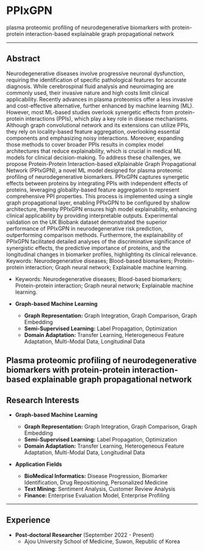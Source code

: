 # PPIxGPN
plasma proteomic profiling of neurodegenerative biomarkers with protein-protein interaction-based explainable graph propagational network

---

## Abstract
Neurodegenerative diseases involve progressive neuronal dysfunction, requiring the identification of specific pathological features for accurate diagnosis. While cerebrospinal fluid analysis and neuroimaging are commonly used, their invasive nature and high costs limit clinical applicability. Recently advances in plasma proteomics offer a less invasive and cost-effective alternative, further enhanced by machine learning (ML). However, most ML-based studies overlook synergetic effects from protein-protein interactions (PPIs), which play a key role in disease mechanisms. Although graph convolutional network and its extensions can utilize PPIs, they rely on locality-based feature aggregation, overlooking essential components and emphasizing noisy interactions. Moreover, expanding those methods to cover broader PPIs results in complex model architectures that reduce explainability, which is crucial in medical ML models for clinical decision-making. To address these challenges, we propose Protein-Protein Interaction-based eXplainable Graph Propagational Network (PPIxGPN), a novel ML model designed for plasma proteomic profiling of neurodegenerative biomarkers. PPIxGPN captures synergetic effects between proteins by integrating PPIs with independent effects of proteins, leveraging globality-based feature aggregation to represent comprehensive PPI properties. This process is implemented using a single graph propagational layer, enabling PPIxGPN to be configured by shallow architecture, thereby PPIxGPN ensures high model explainability, enhancing clinical applicability by providing interpretable outputs. Experimental validation on the UK Biobank dataset demonstrated the superior performance of PPIxGPN in neurodegenerative risk prediction, outperforming comparison methods. Furthermore, the explainability of PPIxGPN facilitated detailed analyses of the discriminative significance of synergistic effects, the predictive importance of proteins, and the longitudinal changes in biomarker profiles, highlighting its clinical relevance.
Keywords: Neurodegenerative diseases; Blood-based biomarkers; Protein-protein interaction; Graph neural network; Explainable machine learning.
- Keywords: Neurodegenerative diseases; Blood-based biomarkers; Protein-protein interaction; Graph neural network; Explainable machine learning.


- <b>Graph-based Machine Learning</b>  
  - <b>Graph Representation:</b> Graph Integration, Graph Comparison, Graph Embedding
  - <b>Semi-Supervised Learning:</b> Label Propagation, Optimization
  - <b>Domain Adaptation:</b> Transfer Learning, Heterogeneous Feature Adaptation, Multi-Modal Data, Longitudinal Data

## Plasma proteomic profiling of neurodegenerative biomarkers with protein-protein interaction-based explainable graph propagational network

## Research Interests
- <b>Graph-based Machine Learning</b>  
  - <b>Graph Representation:</b> Graph Integration, Graph Comparison, Graph Embedding
  - <b>Semi-Supervised Learning:</b> Label Propagation, Optimization
  - <b>Domain Adaptation:</b> Transfer Learning, Heterogeneous Feature Adaptation, Multi-Modal Data, Longitudinal Data

- <b>Application Fields</b>
  - <b>BioMedical Informatics:</b> Disease Progression, Biomarker Identification, Drug Repositioning, Personalized Medicine
  - <b>Text Mining:</b> Sentiment Analysis, Customer Review Analysis
  - <b>Finance:</b> Enterprise Evaluation Model, Enterprise Profiling


---

## Experience
- <b>Post-doctoral Researcher</b> (September 2022 - Present)
  - Ajou University School of Medicine, Suwon, Republic of Korea
